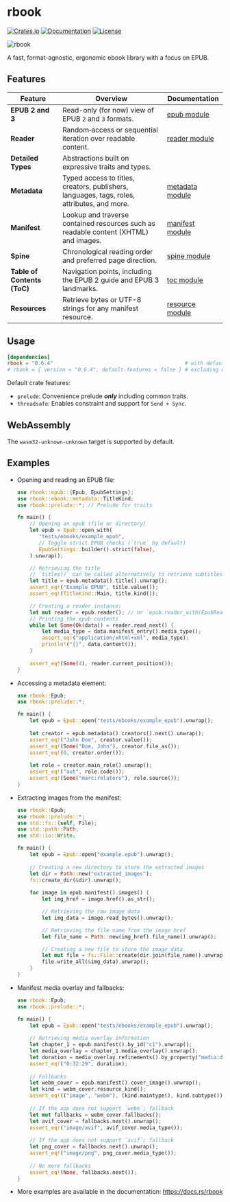 # rbook

[![Crates.io](https://img.shields.io/crates/v/rbook.svg?style=flat-square)](https://crates.io/crates/rbook)
[![Documentation](https://img.shields.io/badge/documentation-latest%20release-19e.svg?style=flat-square)](https://docs.rs/rbook)
[![License](https://img.shields.io/badge/license-Apache%202.0-maroon?style=flat-square)](LICENSE)

![rbook](https://raw.githubusercontent.com/DevinSterling/devinsterling-com/master/public/images/rbook/rbook.png)

A fast, format-agnostic, ergonomic ebook library with a focus on EPUB.

## Features
| Feature                     | Overview                                                                                    | Documentation                                                        |
|-----------------------------|---------------------------------------------------------------------------------------------|----------------------------------------------------------------------|
| **EPUB 2 and 3**            | Read-only (for now) view of EPUB `2` and `3` formats.                                       | [epub module](https://docs.rs/rbook/latest/rbook/ebook/epub)         |
| **Reader**                  | Random‐access or sequential iteration over readable content.                                | [reader module](https://docs.rs/rbook/latest/rbook/reader)           |
| **Detailed Types**          | Abstractions built on expressive traits and types.                                          |                                                                      |
| **Metadata**                | Typed access to titles, creators, publishers, languages, tags, roles, attributes, and more. | [metadata module](https://docs.rs/rbook/latest/rbook/ebook/metadata) |
| **Manifest**                | Lookup and traverse contained resources such as readable content (XHTML) and images.        | [manifest module](https://docs.rs/rbook/latest/rbook/ebook/manifest) |
| **Spine**                   | Chronological reading order and preferred page direction.                                   | [spine module](https://docs.rs/rbook/latest/rbook/ebook/spine)       |
| **Table of Contents (ToC)** | Navigation points, including the EPUB 2 guide and EPUB 3 landmarks.                         | [toc module](https://docs.rs/rbook/latest/rbook/ebook/toc)           |
| **Resources**               | Retrieve bytes or UTF-8 strings for any manifest resource.                                  | [resource module](https://docs.rs/rbook/latest/rbook/ebook/resource) |

## Usage
```toml
[dependencies]
rbook = "0.6.4"                                           # with default features
# rbook = { version = "0.6.4", default-features = false } # excluding default features
```

Default crate features:
- `prelude`: Convenience prelude ***only*** including common traits.
- `threadsafe`: Enables constraint and support for `Send + Sync`.

## WebAssembly
The `wasm32-unknown-unknown` target is supported by default.

## Examples
- Opening and reading an EPUB file:
  ```rust
  use rbook::epub::{Epub, EpubSettings};
  use rbook::ebook::metadata::TitleKind;
  use rbook::prelude::*; // Prelude for traits
  
  fn main() {
      // Opening an epub (file or directory)
      let epub = Epub::open_with(
         "tests/ebooks/example_epub",
         // Toggle strict EPUB checks (`true` by default)
         EpubSettings::builder().strict(false),
      ).unwrap();
  
      // Retrieving the title 
      // `titles()` can be called alternatively to retrieve subtitles, etc.
      let title = epub.metadata().title().unwrap();
      assert_eq!("Example EPUB", title.value());
      assert_eq!(TitleKind::Main, title.kind());

      // Creating a reader instance:
      let mut reader = epub.reader(); // or `epub.reader_with(EpubReaderSettings)`
      // Printing the epub contents
      while let Some(Ok(data)) = reader.read_next() {
          let media_type = data.manifest_entry().media_type();
          assert_eq!("application/xhtml+xml", media_type);
          println!("{}", data.content());
      }
      
      assert_eq!(Some(4), reader.current_position());
  }
  ```
- Accessing a metadata element:
  ```rust
  use rbook::Epub;
  use rbook::prelude::*;
  
  fn main() {
      let epub = Epub::open("tests/ebooks/example_epub").unwrap();
      
      let creator = epub.metadata().creators().next().unwrap();
      assert_eq!("John Doe", creator.value());
      assert_eq!(Some("Doe, John"), creator.file_as());
      assert_eq!(0, creator.order());
      
      let role = creator.main_role().unwrap();
      assert_eq!("aut", role.code());
      assert_eq!(Some("marc:relators"), role.source());
  }
  ```
- Extracting images from the manifest:
  ```rust
  use rbook::Epub;
  use rbook::prelude::*;
  use std::fs::{self, File};
  use std::path::Path;
  use std::io::Write;
  
  fn main() {
      let epub = Epub::open("example.epub").unwrap();
      
      // Creating a new directory to store the extracted images
      let dir = Path::new("extracted_images");
      fs::create_dir(&dir).unwrap();
      
      for image in epub.manifest().images() {
          let img_href = image.href().as_str();
  
          // Retrieving the raw image data
          let img_data = image.read_bytes().unwrap();
  
          // Retrieving the file name from the image href
          let file_name = Path::new(img_href).file_name().unwrap();
  
          // Creating a new file to store the image data
          let mut file = fs::File::create(dir.join(file_name)).unwrap();
          file.write_all(&img_data).unwrap();
      }
  }
  ```
- Manifest media overlay and fallbacks:
  ```rust
  use rbook::Epub;
  use rbook::prelude::*;
  
  fn main() {
      let epub = Epub::open("tests/ebooks/example_epub").unwrap();
      
      // Retrieving media overlay information
      let chapter_1 = epub.manifest().by_id("c1").unwrap();
      let media_overlay = chapter_1.media_overlay().unwrap();
      let duration = media_overlay.refinements().by_property("media:duration").next().unwrap().value();
      assert_eq!("0:32:29", duration);
      
      // Fallbacks
      let webm_cover = epub.manifest().cover_image().unwrap();
      let kind = webm_cover.resource_kind();
      assert_eq!(("image", "webm"), (kind.maintype(), kind.subtype()));
      
      // If the app does not support `webm`; fallback
      let mut fallbacks = webm_cover.fallbacks();
      let avif_cover = fallbacks.next().unwrap();
      assert_eq!("image/avif", avif_cover.media_type());
      
      // If the app does not support `avif`; fallback
      let png_cover = fallbacks.next().unwrap();
      assert_eq!("image/png", png_cover.media_type());
      
      // No more fallbacks
      assert_eq!(None, fallbacks.next());
  }
  ```
- More examples are available in the documentation: <https://docs.rs/rbook>